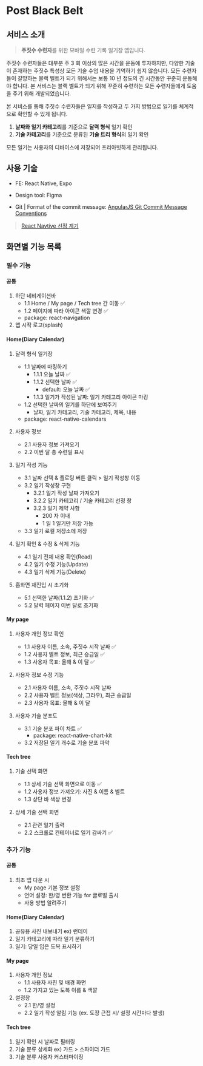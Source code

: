 # Post Black Belt

## 서비스 소개

> **주짓수 수련자**를 위한 모바일 수련 기록 일기장 앱입니다.

주짓수 수련자들은 대부분 주 3 회 이상의 많은 시간을 운동에 투자하지만, 다양한 기술이 존재하는 주짓수 특성상 모든 기술 수업 내용을 기억하기 쉽지 않습니다. 모든 수련자들이 갈망하는 블랙 벨트가 되기 위해서는 보통 10 년 정도의 긴 시간동안 꾸준히 운동해야 합니다. 본 서비스는 블랙 벨트가 되기 위해 꾸준히 수련하는 모든 수련자들에게 도움을 주기 위해 개발되었습니다.

본 서비스를 통해 주짓수 수련자들은 일지를 작성하고 두 가지 방법으로 일기를 체계적으로 확인할 수 있게 됩니다.

1. **날짜와 일기 카테고리**를 기준으로 **달력 형식** 일기 확인
2. **기술 카테고리**를 기준으로 분류된 **기술 트리 형식**의 일기 확인

모든 일기는 사용자의 디바이스에 저장되어 프리아빗하게 관리됩니다.

## 사용 기술

- FE: React Native, Expo
- Design tool: Figma

- Git | Format of the commit message: [AngularJS Git Commit Message Conventions](https://gist.github.com/stephenparish/9941e89d80e2bc58a153)

> [React Navtive 선정 계기](https://velog.io/@skyu_dev/Post-Black-Belt2-앱-만드는데-왜-프론트엔드-개발자를-뽑을까-Web-App-개발기)

## 화면별 기능 목록

### 필수 기능

#### 공통

1. 하단 네비게이션바
   - 1.1 Home / My page / Tech tree 간 이동 ✅
   - 1.2 페이지에 따라 아이콘 색깔 변경 ✅
   - package: react-navigation
2. 앱 시작 로고(splash)

#### Home(Diary Calendar)

1. 달력 형식 일기장

   - 1.1 날짜에 마킹하기
     - 1.1.1 오늘 날짜 ✅
     - 1.1.2 선택한 날짜 ✅
       - default: 오늘 날짜 ✅
     - 1.1.3 일기가 작성된 날짜: 일기 카테고리 아이콘 마킹
   - 1.2 선택한 날짜의 일기를 하단에 보여주기
     - 날짜, 일기 카테고리, 기술 카테고리, 제목, 내용
   - package: react-native-calendars

2. 사용자 정보

   - 2.1 사용자 정보 가져오기
   - 2.2 이번 달 총 수련일 표시

3. 일기 작성 기능

   - 3.1 날짜 선택 & 플로팅 버튼 클릭 > 일기 작성창 이동
   - 3.2 일기 작성창 구현
     - 3.2.1 일기 작성 날짜 가져오기
     - 3.2.2 일기 카테고리 / 기술 카테고리 선정 창
     - 3.2.3 일기 제약 사항
       - 200 자 이내
       - 1 일 1 일기만 저장 가능
   - 3.3 일기 로컬 저장소에 저장

4. 일기 확인 & 수정 & 삭제 기능

   - 4.1 일기 전체 내용 확인(Read)
   - 4.2 일기 수정 기능(Update)
   - 4.3 일기 삭제 기능(Delete)

5. 홈화면 재진입 시 초기화

   - 5.1 선택한 날짜(1.1.2) 초기화 ✅
   - 5.2 달력 페이지 이번 달로 초기화

#### My page

1. 사용자 개인 정보 확인

   - 1.1 사용자 이름, 소속, 주짓수 시작 날짜 ✅
   - 1.2 사용자 벨트 정보, 최근 승급일 ✅
   - 1.3 사용자 목표: 올해 & 이 달 ✅

2. 사용자 정보 수정 기능

   - 2.1 사용자 이름, 소속, 주짓수 시작 날짜
   - 2.2 사용자 벨트 정보(색상, 그라우), 최근 승급일
   - 2.3 사용자 목표: 올해 & 이 달

3. 사용자 기술 분포도

   - 3.1 기술 분포 파이 차트 ✅
     - package: react-native-chart-kit
   - 3.2 저장된 일기 개수로 기술 분포 파악

#### Tech tree

1. 기술 선택 화면

   - 1.1 상세 기술 선택 화면으로 이동 ✅
   - 1.2 사용자 정보 가져오기: 사진 & 이름 & 벨트
   - 1.3 상단 바 색상 변경

2. 상세 기술 선택 화면
   - 2.1 관련 일기 출력
   - 2.2 스크롤로 컨테이너로 일기 감싸기 ✅

### 추가 기능

#### 공통

1. 최초 앱 다운 시
   - My page 기본 정보 설정
   - 언어 설정: 한/영 변환 기능 for 글로벌 출시
   - 사용 방법 알려주기

#### Home(Diary Calendar)

1. 공유용 사진 내보내기 ex) 런데이
2. 일기 카테고리에 따라 일기 분류하기
3. 일기: 당일 입은 도복 표시하기

#### My page

1. 사용자 개인 정보
   - 1.1 사용자 사진 및 배경 화면
   - 1.2 가지고 있는 도복 이름 & 색깔
2. 설정창
   - 2.1 한/영 설정
   - 2.2 일기 작성 알림 기능 (ex. 도장 근접 시/ 설정 시간마다 발생)

#### Tech tree

1. 일기 확인 시 날짜로 필터링
2. 기술 분류 상세화 ex) 가드 > 스파이더 가드
3. 기술 분류 사용자 커스터마이징
